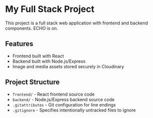 # My Full Stack Project 
 
This project is a full stack web application with frontend and backend components. 
ECHO is on.
## Features 
- Frontend built with React 
- Backend built with Node.js/Express 
- Image and media assets stored securely in Cloudinary
## Project Structure

- `frontend/` - React frontend source code  
- `backend/` - Node.js/Express backend source code  
- `.gitattributes` - Git configuration for line endings  
- `.gitignore` - Specifies intentionally untracked files to ignore  
